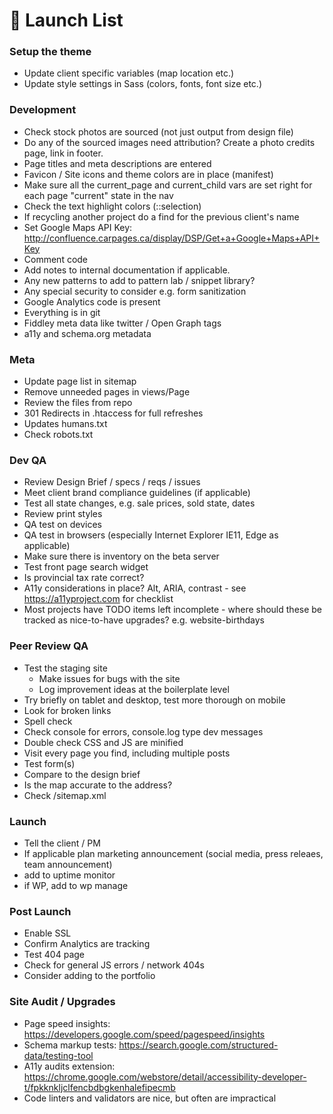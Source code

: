 
# 🚀 Launch List

### Setup the theme

* Update client specific variables (map location etc.)
* Update style settings in Sass (colors, fonts, font size etc.)


### Development

* Check stock photos are sourced (not just output from design file)
* Do any of the sourced images need attribution? Create a photo credits page, link in footer.
* Page titles and meta descriptions are entered
* Favicon / Site icons and theme colors are in place (manifest)
* Make sure all the current_page and current_child vars are set right for each page "current" state in the nav
* Check the text highlight colors (::selection)
* If recycling another project do a find for the previous client's name
* Set Google Maps API Key: http://confluence.carpages.ca/display/DSP/Get+a+Google+Maps+API+Key
* Comment code
* Add notes to internal documentation if applicable.
* Any new patterns to add to pattern lab / snippet library?
* Any special security to consider e.g. form sanitization
* Google Analytics code is present
* Everything is in git
* Fiddley meta data like twitter / Open Graph tags
* a11y and schema.org metadata


### Meta

* Update page list in sitemap
* Remove unneeded pages in views/Page
* Review the files from repo
* 301 Redirects in .htaccess for full refreshes
* Updates humans.txt
* Check robots.txt


### Dev QA

* Review Design Brief / specs / reqs / issues
* Meet client brand compliance guidelines (if applicable)
* Test all state changes, e.g. sale prices, sold state, dates
* Review print styles
* QA test on devices
* QA test in browsers (especially Internet Explorer IE11, Edge as applicable)
* Make sure there is inventory on the beta server
* Test front page search widget
* Is provincial tax rate correct? 
* A11y considerations in place? Alt, ARIA, contrast - see https://a11yproject.com for checklist
* Most projects have TODO items left incomplete - where should these be tracked as nice-to-have upgrades? e.g. website-birthdays


### Peer Review QA

* Test the staging site
  * Make issues for bugs with the site
  * Log improvement ideas at the boilerplate level
* Try briefly on tablet and desktop, test more thorough on mobile
* Look for broken links
* Spell check
* Check console for errors, console.log type dev messages
* Double check CSS and JS are minified
* Visit every page you find, including multiple posts
* Test form(s)
* Compare to the design brief
* Is the map accurate to the address?
* Check /sitemap.xml


### Launch

* Tell the client / PM
* If applicable plan marketing announcement (social media, press releaes, team announcement)
* add to uptime monitor
* if WP, add to wp manage


### Post Launch

* Enable SSL
* Confirm Analytics are tracking
* Test 404 page
* Check for general JS errors / network 404s
* Consider adding to the portfolio


### Site Audit / Upgrades

* Page speed insights: https://developers.google.com/speed/pagespeed/insights  
* Schema markup tests: https://search.google.com/structured-data/testing-tool  
* A11y audits extension: https://chrome.google.com/webstore/detail/accessibility-developer-t/fpkknkljclfencbdbgkenhalefipecmb    
* Code linters and validators are nice, but often are impractical    
